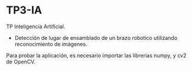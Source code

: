 # TP3-IA

TP Inteligencia Artificial.

  - Detección de lugar de ensamblado de un brazo robotico utilizando reconocimiento de imágenes.

Para probar la aplicación, es necesario importar las librerias numpy, y cv2 de OpenCV.
